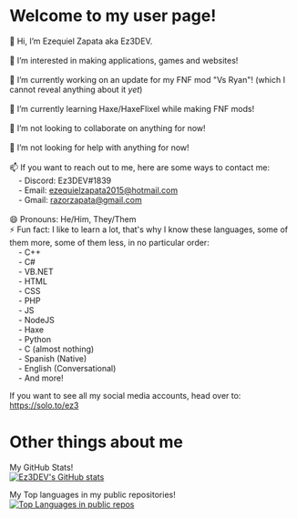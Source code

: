 # Welcome to my user page!

👋 Hi, I’m Ezequiel Zapata aka Ez3DEV.<br><br>
👀 I’m interested in making applications, games and websites!<br><br>
🔭 I’m currently working on an update for my FNF mod "Vs Ryan"! (which I cannot reveal anything about it <i>yet</i>)<br><br>
🌱 I’m currently learning Haxe/HaxeFlixel while making FNF mods!<br><br>
👯 I’m not looking to collaborate on anything for now!<br><br>
🤔 I’m not looking for help with anything for now!<br><br>
📫 If you want to reach out to me, here are some ways to contact me:<br>
&nbsp;&nbsp;&nbsp;&nbsp;- Discord: Ez3DEV#1839<br>
&nbsp;&nbsp;&nbsp;&nbsp;- Email: ezequielzapata2015@hotmail.com<br>
&nbsp;&nbsp;&nbsp;&nbsp;- Gmail: razorzapata@gmail.com<br><br>
😄 Pronouns: He/Him, They/Them<br>⚡ Fun fact: I like to learn a lot, that's why I know these languages, some of them more, some of them less, in no particular order:<br>
&nbsp;&nbsp;&nbsp;&nbsp;- C++<br>
&nbsp;&nbsp;&nbsp;&nbsp;- C#<br>
&nbsp;&nbsp;&nbsp;&nbsp;- VB.NET<br>
&nbsp;&nbsp;&nbsp;&nbsp;- HTML<br>
&nbsp;&nbsp;&nbsp;&nbsp;- CSS<br>
&nbsp;&nbsp;&nbsp;&nbsp;- PHP<br>
&nbsp;&nbsp;&nbsp;&nbsp;- JS<br>
&nbsp;&nbsp;&nbsp;&nbsp;- NodeJS<br>
&nbsp;&nbsp;&nbsp;&nbsp;- Haxe<br>
&nbsp;&nbsp;&nbsp;&nbsp;- Python<br>
&nbsp;&nbsp;&nbsp;&nbsp;- C (almost nothing)<br>
&nbsp;&nbsp;&nbsp;&nbsp;- Spanish (Native)<br>
&nbsp;&nbsp;&nbsp;&nbsp;- English (Conversational)<br>
&nbsp;&nbsp;&nbsp;&nbsp;- And more!<br>

If you want to see all my social media accounts, head over to: https://solo.to/ez3

# Other things about me
My GitHub Stats!<br>
[![Ez3DEV's GitHub stats](https://github-readme-stats.vercel.app/api?username=ez3dev)](https://github.com/ez3dev)


My Top languages in my public repositories!<br>
[![Top Languages in public repos](https://github-readme-stats.vercel.app/api/top-langs/?username=ez3dev)](https://github.com/ez3dev)

<!---
EzecraftingYT/EzecraftingYT is a ✨ special ✨ repository because its `README.md` (this file) appears on your GitHub profile.
You can click the Preview link to take a look at your changes.
--->
